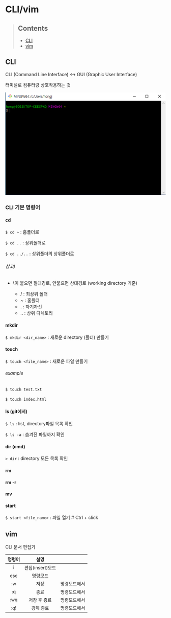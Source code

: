 # CLI/vim



> ## Contents
>
> - [CLI](#cli)
> - [vim](#vim)





## CLI

CLI (Command Line Interface) <-> GUI (Graphic User Interface)

터미널로 컴퓨터랑 상호작용하는 것

![image-20210109153634478](image/image-20210109153634478.png)

### CLI 기본 명령어

#### cd
`$ cd ~` : 홈폴더로

`$ cd ..` : 상위폴더로

`$ cd ../..` : 상위폴더의 상위폴더로

###### 참고)

- \이 붙으면 절대경로, 안붙으면 상대경로 (working directory 기준)

  - / : 최상위 폴더
  - ~ : 홈폴더
  - . : 자기자신
  - .. : 상위 디렉토리



#### mkdir
`$ mkdir <dir_name>` : 새로운 directory (폴더) 만들기



#### touch
`$ touch <file_name>` : 새로운 파일 만들기

###### example
`$ touch test.txt`

`$ touch index.html`



#### ls (git에서)

`$ ls` : list, directory파일 목록 확인

`$ ls -a` : 숨겨진 파일까지 확인

#### dir (cmd)

`> dir` : directory 모든 목록 확인



#### rm

#### rm -r

#### mv



#### start

`$ start <file_name>` : 파일 열기 # Ctrl + click





## vim

CLI 문서 편집기

| 명령어 | 설명 |  |
| :--------------: | :--------------: | :--------------: |
| i | 편집(insert)모드 |  |
| esc | 명령모드 |  |
|   :w   |       저장       | 명령모드에서 |
|   :q   |       종료       | 명령모드에서 |
|  :wq   |   저장 후 종료   | 명령모드에서 |
|  :q!   |    강제 종료     | 명령모드에서 |